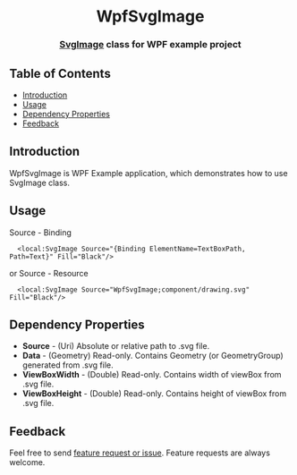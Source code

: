 <h1 align="center"> WpfSvgImage </h1>
<h3 align="center"> <a href="../../blob/master/WpfSvgImage/SVGImage.vb">SvgImage</a> class for WPF example project</h3>

## Table of Contents

- [Introduction](#introduction)
- [Usage](#usage)
- [Dependency Properties](#dependency-properties)
- [Feedback](#feedback)


## Introduction

WpfSvgImage is WPF Example application, which demonstrates how to use SvgImage class.

## Usage

Source - Binding
```XAML
  <local:SvgImage Source="{Binding ElementName=TextBoxPath, Path=Text}" Fill="Black"/>
```
or Source - Resource
```XAML
  <local:SvgImage Source="WpfSvgImage;component/drawing.svg" Fill="Black"/>
```

## Dependency Properties

* **Source** - (Uri) Absolute or relative path to .svg file.
* **Data** - (Geometry) Read-only. Contains Geometry (or GeometryGroup) generated from .svg file.
* **ViewBoxWidth** - (Double) Read-only. Contains width of viewBox from .svg file.
* **ViewBoxHeight** - (Double) Read-only. Contains height of viewBox from .svg file.

## Feedback

Feel free to send [feature request or issue](../../issues). Feature requests are always welcome.
